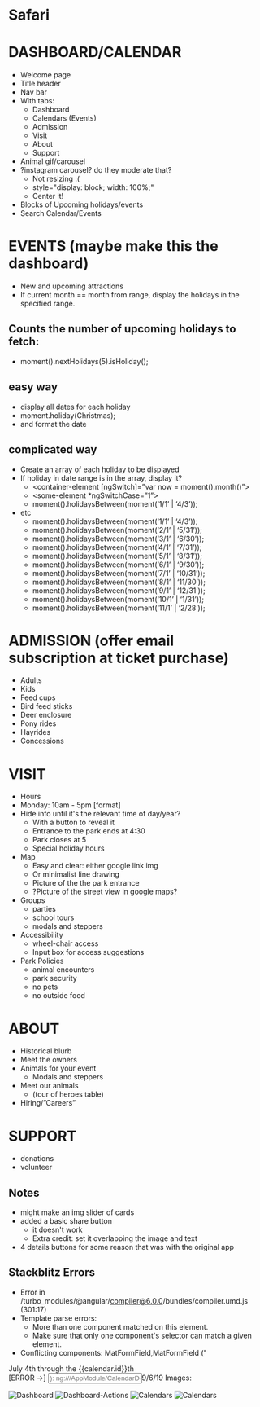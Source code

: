# Safari
# DASHBOARD/CALENDAR
* Welcome page
* Title header
* Nav bar
* With tabs:
    * Dashboard
    * Calendars (Events)
    * Admission
    * Visit
    * About
    * Support
* Animal gif/carousel
* ?instagram carousel? do they moderate that?
    * Not resizing :(
    * style="display: block; width: 100%;"
    * Center it!
* Blocks of Upcoming holidays/events
* Search Calendar/Events
# EVENTS (maybe make this the dashboard)
* New and upcoming attractions
* If current month == month from range, display the holidays in the specified range.
## Counts the number of upcoming holidays to fetch:
* moment().nextHolidays(5).isHoliday();
## easy way
* display all dates for each holiday
* moment.holiday(Christmas);
* and format the date
## complicated way
* Create an array of each holiday to be displayed
* If holiday in date range is in the array, display it?
    * <container-element [ngSwitch]=”var now = moment().month()”>
    * <some-element *ngSwitchCase=”1”>  
    * moment().holidaysBetween(moment(‘1/1’ | ‘4/3’));
* etc
    * moment().holidaysBetween(moment(‘1/1’ | ‘4/3’));
    * moment().holidaysBetween(moment(‘2/1’ | ‘5/31’));
    * moment().holidaysBetween(moment(‘3/1’ | ‘6/30’));
    * moment().holidaysBetween(moment(‘4/1’ | ‘7/31’));
    * moment().holidaysBetween(moment(‘5/1’ | ‘8/31’));
    * moment().holidaysBetween(moment(‘6/1’ | ‘9/30’));
    * moment().holidaysBetween(moment(‘7/1’ | ‘10/31’));
    * moment().holidaysBetween(moment(‘8/1’ | ‘11/30’));
    * moment().holidaysBetween(moment(‘9/1’ | ‘12/31’));
    * moment().holidaysBetween(moment(‘10/1’ | ‘1/31’));
    * moment().holidaysBetween(moment(‘11/1’ | ‘2/28’));
# ADMISSION (offer email subscription at ticket purchase)
* Adults
* Kids
* Feed cups
* Bird feed sticks
* Deer enclosure
* Pony rides
* Hayrides
* Concessions
# VISIT
* Hours
* Monday: 10am - 5pm [format]
* Hide info until it's the relevant time of day/year? 
    * With a button to reveal it
    * Entrance to the park ends at 4:30
    * Park closes at 5
    * Special holiday hours
* Map
    * Easy and clear: either google link img
    * Or minimalist line drawing
    * Picture of the the park entrance
    * ?Picture of the street view in google maps?
* Groups
    * parties
    * school tours
    * modals and steppers
* Accessibility
    * wheel-chair access
    * Input box for access suggestions
* Park Policies
    * animal encounters
    * park security
    * no pets
    * no outside food
# ABOUT
* Historical blurb
* Meet the owners
* Animals for your event
    * Modals and steppers
* Meet our animals 
    * (tour of heroes table)
* Hiring/”Careers”
# SUPPORT
* donations
* volunteer
## Notes
* might make an img slider of cards
* added a basic share button
    * it doesn't work
    * Extra credit: set it overlapping the image and text
* 4 details buttons for some reason that was with the original app
## Stackblitz Errors
* Error in /turbo_modules/@angular/compiler@6.0.0/bundles/compiler.umd.js (301:17)
* Template parse errors:
    * More than one component matched on this element.
    * Make sure that only one component's selector can match a given element.
* Conflicting components: MatFormField,MatFormField ("
<div>
<label>July 4th through the&nbsp;</label>{{calendar.id}}th</div>
[ERROR ->]<mat-form-field class="example-full-width">
<input matInput [matDatepicker]="picker" placeholder="): ng:///AppModule/CalendarDetailComponent.html@5:2

## 9/6/19 Images:
![Dashboard](https://github.com/JessicaNations/angular-safari/blob/master/src/assets/screenShots/dashboard.png)
![Dashboard-Actions](https://github.com/JessicaNations/angular-safari/blob/master/src/assets/screenShots/dashboard-actions.png)
![Calendars](https://github.com/JessicaNations/angular-safari/blob/master/src/assets/screenShots/calendars.png)
![Calendars](https://github.com/JessicaNations/angular-safari/blob/master/src/assets/screenShots/calendars-detail.png)
